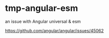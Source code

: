 # tmp-angular-esm

an issue with Angular universal & esm

https://github.com/angular/angular/issues/45062
